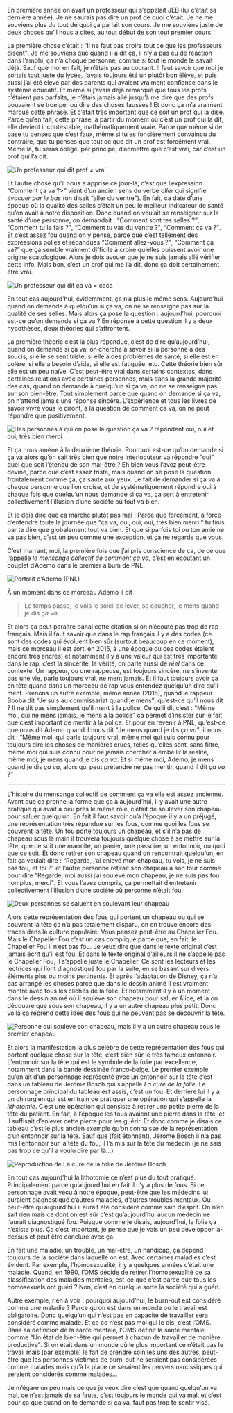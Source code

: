 

En première année on avait un professeur qui s’appelait JEB (lui c’était sa dernière année). Je ne saurais pas dire un prof de quoi c’était. Je ne me souviens plus du tout de quoi ça parlait son cours. Je me souviens juste de deux choses qu’il nous a dites, au tout début de son tout premier cours.

La première chose c’était : <q>Il ne faut pas croire tout ce que les professeurs disent</q>. Je me souviens que quand il a dit ça, il n’y a pas eu de réaction dans l’amphi, ça n’a choqué personne, comme si tout le monde le savait déjà. Sauf que moi en fait, je n’étais pas au courant. Il faut savoir que moi je sortais tout juste du lycée, j’avais toujours été un plutôt bon élève, et puis aussi j’ai été élevé par des parents qui avaient vraiment confiance dans le système éducatif. Et même si j’avais déjà remarqué que tous les profs n’étaient pas parfaits, je n’étais jamais allé jusqu’à me dire que des profs pouvaient se tromper ou dire des choses fausses ! Et donc ça m’a vraiment marqué cette phrase. Et c’était très important que ce soit un prof qui la dise. Parce qu’en fait, cette phrase, à partir du moment où c’est un prof qui la dit, elle devient incontestable, mathématiquement vraie. Parce que même si de base tu penses que c’est faux, même si tu es foncièrement convaincu du contraire, que tu penses que tout ce que dit un prof est forcément vrai. Même là, tu seras obligé, par principe, d’admettre que c’est vrai, car c’est un prof qui l’a dit.

![Un professeur qui dit <q>prof ≠ vrai</q>](img/illu-livre/comment-ca-va/01.png)

Et l’autre chose qu’il nous a apprise ce jour-là, c’est que l’expression <q>Comment ça va ?></q> vient d’un ancien sens du verbe *aller* qui signifie *évacuer par le bas* (on disait <q>aller du ventre</q>). En fait, ça date d’une époque où la qualité des selles c’était un peu le meilleur indicateur de santé qu’on avait à notre disposition. Donc quand on voulait se renseigner sur la santé d’une personne, on demandait : <q>Comment sont tes selles ?</q>, <q>Comment tu le fais ?</q>, <q>Comment tu vas du ventre ?</q>, <q>Comment ça va ?</q>. Et c’est assez fou quand on y pense, parce que c’est tellement des expressions polies et répandues <q>Comment allez-vous ?</q>, <q>Comment ça va?</q> que ça semble vraiment difficile à croire qu’elles puissent avoir une origine scatologique. Alors je dois avouer que je ne suis jamais allé vérifier cette info. Mais bon, c’est un prof qui me l’a dit, donc ça doit certainement être vrai.

![Un professeur qui dit <q>ça va = caca</q>](img/illu-livre/comment-ca-va/02.png)

En tout cas aujourd’hui, évidemment, ça n’a plus le même sens. Aujourd’hui quand on demande à quelqu’un si ça va, on ne se renseigne pas sur la qualité de ses selles. Mais alors ça pose la question : aujourd’hui, pourquoi est-ce qu’on demande si ça va ? En réponse à cette question il y a deux hypothèses, deux théories qui s’affrontent.

La première théorie c’est la plus répandue, c’est de dire qu’aujourd’hui, quand on demande si ça va, on cherche à savoir si la personne a des soucis, si elle se sent triste, si elle a des problèmes de santé, si elle est en colère, si elle a besoin d’aide, si elle est fatiguée, etc. Cette théorie bien sûr elle est un peu naïve. C’est peut-être vrai dans certains contextes, dans certaines relations avec certaines personnes, mais dans la grande majorité des cas, quand on demande à quelqu’un si ça va, on ne se renseigne pas sur son bien-être. Tout simplement parce que quand on demande si ça va, on n’attend jamais une réponse sincère. L’expérience et tous les livres de savoir vivre vous le diront, à la question de comment ça va, on ne peut répondre que positivement.

![Des personnes à qui on pose la question <q>ça va ?</q> répondent <q>oui</q>, <q>oui</q> et <q>oui, très bien merci</q>](img/illu-livre/comment-ca-va/03.png)

Et ça nous amène à la deuxième théorie. Pourquoi est-ce qu’on demande si ça va alors qu’on sait très bien que notre interlocuteur va répondre <q>oui</q> quel que soit l’étendu de son mal-être ? Eh bien vous l’avez peut-être deviné, parce que c’est assez triste, mais quand on se pose la question frontalement comme ça, ça saute aux yeux. Le fait de demander si ça va à chaque personne que l’on croise, et de systématiquement répondre oui à chaque fois que quelqu’un nous demande si ça va, ça sert à entretenir collectivement l’illusion d’une société où tout va bien.

Et je dois dire que ça marche plutôt pas mal ! Parce que forcément, à force d’entendre toute la journée que <q>ça va, oui, oui, oui, très bien merci.</q> tu finis par te dire que globalement tout va bien. Et que si parfois toi ou ton amie ne va pas bien, c’est un peu comme une exception, et ça ne regarde que vous.

C’est marrant, moi, la première fois que j’ai pris conscience de ça, de ce que j’appelle *le mensonge collectif de comment ça va*, c’est en écoutant un couplet d’Ademo dans le premier album de PNL. 

![Portrait d’Ademo (PNL)](img/illu-livre/comment-ca-va/04.png)

À un moment dans ce morceau Ademo il dit :

> Le temps passe,
> je vois le soleil se lever, se coucher,
> je mens quand je dis *ça va*.

Et alors ça peut paraître banal cette citation si on n’écoute pas trop de rap français. Mais il faut savoir que dans le rap français il y a des codes (ce sont des codes qui évoluent bien sûr (surtout beaucoup en ce moment), mais ce morceau il est sorti en 2015, à une époque où ces codes étaient encore très ancrés) et notamment il y a une valeur qui est très importante dans le rap, c’est la sincérité, la vérité, on parle aussi de *réel* dans ce contexte. Un rappeur, ou une rappeuse, est toujours sincère, ne s’invente pas une vie, parle toujours vrai, ne ment jamais. Et il faut toujours avoir ça en tête quand dans un morceau de rap vous entendez quelqu’un dire qu’il ment. Prenons un autre exemple, même année (2015), quand le rappeur Booba dit <q>Je suis au commissariat quand je mens</q>, qu’est-ce qu’il nous dit ? Il ne dit pas simplement qu’il ment à la police. Ce qu’il dit c’est : <q>Même moi, qui ne mens jamais, je mens à la police</q> ça permet d’insister sur le fait que c’est important de mentir à la police. Et pour en revenir à PNL, qu’est-ce que nous dit Ademo quand il nous dit <q>Je mens quand je dis *ça va*</q>, il nous dit : <q>Même moi, qui parle toujours vrai, même moi qui suis connu pour toujours dire les choses de manières crues, telles qu’elles sont, sans filtre,  même moi qui suis connu pour ne jamais chercher à embellir la réalité, même moi, je mens quand je dis *ça va*. Et si même moi, Ademo, je mens quand je dis *ça va*, alors qui peut prétendre ne pas mentir, quand il dit *ça va* ?</q>

---

L’histoire du mensonge collectif de comment ça va elle est assez ancienne. Avant que ça prenne la forme que ça a aujourd’hui, il y avait une autre pratique qui avait à peu près le même rôle, c’était de soulever son chapeau pour saluer quelqu’un. En fait il faut savoir qu’à l’époque il y a un préjugé, une représentation très répandue sur les fous, comme quoi les fous se couvrent la tête. Un fou porte toujours un chapeau, et s’il n’a pas de chapeau sous la main il trouvera toujours quelque chose à se mettre sur la tête, que ce soit une marmite, un panier, une passoire, un entonnoir, ou quoi que ce soit. Et donc retirer son chapeau quand on rencontrait quelqu’un, en fait ça voulait dire : <q>Regarde, j’ai enlevé mon chapeau, tu vois, je ne suis pas fou, et toi ?</q> et l’autre personne retirait son chapeau à son tour comme pour dire <q>Regarde, moi aussi j’ai soulevé mon chapeau, je ne suis pas fou non plus, merci</q>. Et vous l’avez compris, ça permettait d’entretenir collectivement l’illusion d’une société où personne n’était fou.

![Deux personnes se saluent en soulevant leur chapeau](img/illu-livre/comment-ca-va/05.png)

Alors cette représentation des fous qui portent un chapeau ou qui se couvrent la tête ça n’a pas totalement disparu, on en trouve encore des traces dans la culture populaire. Vous pensez peut-être au Chapelier Fou. Mais le Chapelier Fou c’est un cas compliqué parce que, en fait, le Chapelier Fou il n’est pas fou. Je veux dire que dans le texte original c’est jamais écrit qu’il est fou. Et dans le texte original d’ailleurs il ne s’appelle pas le Chapelier Fou, il s’appelle juste le Chapelier. Ce sont les lecteurs et les lectrices qui l’ont diagnostiqué fou par la suite, en se basant sur divers éléments plus ou moins pertinents. Et après l’adaptation de Disney, ça n’a pas arrangé les choses parce que dans le dessin animé il est vraiment montré avec tous les clichés de la folie. Et notamment il y a un moment dans le dessin animé où il soulève son chapeau pour saluer Alice, et là on découvre que sous son chapeau, il y a un autre chapeau plus petit. Donc voilà ça reprend cette idée des fous qui ne peuvent pas se découvrir la tête.

![Personne qui soulève son chapeau, mais il y a un autre chapeau sous le premier chapeau](img/illu-livre/comment-ca-va/06.png)

Et alors la manifestation la plus célèbre de cette représentation des fous qui portent quelque chose sur la tête, c’est bien sûr le très fameux entonnoir. L’entonnoir sur la tête qui est le symbole de la folie par excellence, notamment dans la bande dessinée franco-belge. Le premier exemple qu’on ait d’un personnage représenté avec un entonnoir sur la tête c’est dans un tableau de Jérôme Bosch qui s’appelle *La cure de la folie*. Le personnage principal du tableau est assis, c’est un fou. Et derrière lui il y a un chirurgien qui est en train de pratiquer une opération qui s’appelle la *lithotomie*. C’est une opération qui consiste à retirer une petite pierre de la tête du patient. En fait, à l’époque les fous avaient une pierre dans la tête, et il suffisait d’enlever cette pierre pour les guérir. Et donc comme je disais ce tableau c’est le plus ancien exemple qu’on connaisse de la représentation d’un entonnoir sur la tête. Sauf que (fait étonnant), Jérôme Bosch il n’a pas mis l’entonnoir sur la tête du fou, il l’a mis sur la tête du médecin (je ne sais pas trop ce qu’il a voulu dire par là…)

![Reproduction de *La cure de la folie* de Jérôme Bosch](img/illu-livre/comment-ca-va/07.png)

En tout cas aujourd’hui la lithotomie ce n’est plus du tout pratiqué. Principalement parce qu’aujourd’hui en fait il n’y a plus de fous. Si ce personnage avait vécu à notre époque, peut-être que les médecins lui auraient diagnostiqué d’autres maladies, d’autres troubles mentaux. Ou peut-être qu’aujourd’hui il aurait été considéré comme sain d’esprit. On n’en sait rien mais ce dont on est sûr c’est qu’aujourd’hui aucun médecin ne l’aurait diagnostiqué fou. Puisque comme je disais, aujourd’hui, la folie ça n’existe plus. Ça c’est important, je pense que je vais un peu développer là-dessus et peut être conclure avec ça.

En fait une maladie, un trouble, un mal-être, un handicap, ça dépend toujours de la société dans laquelle on est. Avec certaines maladies c’est évident. Par exemple, l’homosexualité, il y a quelques années c’était une maladie. Quand, en 1990, l’OMS décide de retirer l’homosexualité de sa classification des maladies mentales, est-ce que c’est parce que tous les homosexuels ont guéri ? Non, c’est en quelque sorte la société qui a guéri.

Autre exemple, rien à voir : pourquoi aujourd’hui, le burn-out est considéré comme une maladie ? Parce qu’on est dans un monde où le travail est obligatoire. Donc quelqu’un qui n’est pas en capacité de travailler sera considéré comme malade. Et ça ce n’est pas moi qui le dis, c’est l’OMS. Dans sa définition de la santé mentale, l’OMS définit la santé mentale comme <q>Un état de bien-être qui permet à chacun de travailler de manière productive</q>. Si on était dans un monde où le plus important ce n’était pas le travail mais (par exemple) le fait de prendre soin les uns des autres, peut-être que les personnes victimes de burn-out ne seraient pas considérées comme malades mais qu’à la place ce seraient les pervers narcissiques qui seraient considérés comme malades…

Je m’égare un peu mais ce que je veux dire c’est que quand quelqu’un va mal, ce n’est jamais de sa faute, c’est toujours le monde qui va mal, et c’est pour ça que quand on te demande si ça va, faut pas trop te sentir visé.

